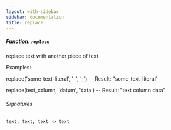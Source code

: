 ```yaml
---
layout: with-sidebar
sidebar: documentation
title: replace
---
```


##### Function: `replace`
replace text with another piece of text

Examples:

  replace('some-text-literal', '-', '_')
  -- Result: "some_text_literal"

  replace(text_column, 'datum', 'data')
  -- Result: "text column data"

###### Signatures
    text, text, text -> text

